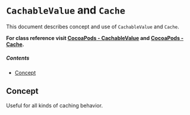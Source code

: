 # `CachableValue` and `Cache`
This document describes concept and use of `CachableValue` and `Cache`.

**For class reference visit [CocoaPods - CachableValue](http://cocoadocs.org/docsets/AsyncNinja/0.3.7/Classes/CachableValue.html) and [CocoaPods - Cache](http://cocoadocs.org/docsets/AsyncNinja/0.3.7/Classes/Cache.html).** 

##### Contents
* [Concept](#concept)

## Concept


<TODO>

Useful for all kinds of caching behavior.
